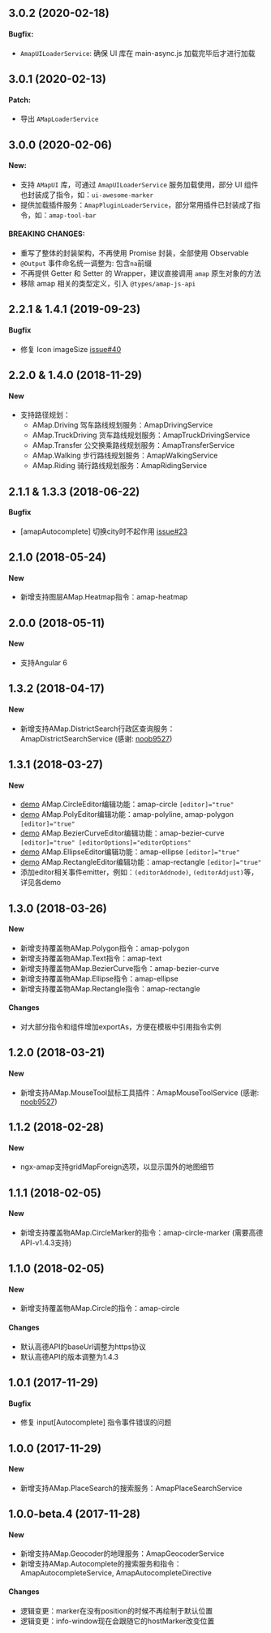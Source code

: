 ## 3.0.2 (2020-02-18)

#### Bugfix:
  - `AmapUILoaderService`: 确保 UI 库在 main-async.js 加载完毕后才进行加载


## 3.0.1 (2020-02-13)

#### Patch:
  - 导出 `AMapLoaderService`


## 3.0.0 (2020-02-06)

#### New:
  - 支持 `AMapUI` 库，可通过 `AmapUILoaderService` 服务加载使用，部分 UI 组件也封装成了指令，如：`ui-awesome-marker`
  - 提供加载插件服务：`AmapPluginLoaderService`，部分常用插件已封装成了指令，如：`amap-tool-bar`

#### BREAKING CHANGES:
  - 重写了整体的封装架构，不再使用 Promise 封装，全部使用 Observable
  - `@Output` 事件命名统一调整为: 包含`na`前缀
  - 不再提供 Getter 和 Setter 的 Wrapper，建议直接调用 `amap` 原生对象的方法
  - 移除 amap 相关的类型定义，引入 `@types/amap-js-api`


## 2.2.1 & 1.4.1 (2019-09-23)

#### Bugfix
+ 修复 Icon imageSize [issue#40](https://github.com/xieziyu/ngx-amap/issues/40)


## 2.2.0 & 1.4.0 (2018-11-29)

#### New
+ 支持路径规划：
  + AMap.Driving 驾车路线规划服务：AmapDrivingService
  + AMap.TruckDriving 货车路线规划服务：AmapTruckDrivingService
  + AMap.Transfer 公交换乘路线规划服务：AmapTransferService
  + AMap.Walking 步行路线规划服务：AmapWalkingService
  + AMap.Riding 骑行路线规划服务：AmapRidingService


## 2.1.1 & 1.3.3 (2018-06-22)

#### Bugfix
+ [amapAutocomplete] 切换city时不起作用 [issue#23](https://github.com/xieziyu/ngx-amap/issues/23)


## 2.1.0 (2018-05-24)

#### New
+ 新增支持图层AMap.Heatmap指令：amap-heatmap


## 2.0.0 (2018-05-11)

#### New
+ 支持Angular 6


## 1.3.2 (2018-04-17)

#### New
+ 新增支持AMap.DistrictSearch行政区查询服务：AmapDistrictSearchService (感谢: [noob9527](https://github.com/noob9527))


## 1.3.1 (2018-03-27)

#### New
+ [demo](https://xieziyu.github.io/ngx-amap/#/amap-circle/methods) AMap.CircleEditor编辑功能：amap-circle `[editor]="true"`
+ [demo](https://xieziyu.github.io/ngx-amap/#/amap-polyline/methods) AMap.PolyEditor编辑功能：amap-polyline, amap-polygon `[editor]="true"`
+ [demo](https://xieziyu.github.io/ngx-amap/#/amap-bezier-curve/methods) AMap.BezierCurveEditor编辑功能：amap-bezier-curve `[editor]="true" [editorOptions]="editorOptions"`
+ [demo](https://xieziyu.github.io/ngx-amap/#/amap-ellipse/methods) AMap.EllipseEditor编辑功能：amap-ellipse `[editor]="true"`
+ [demo](https://xieziyu.github.io/ngx-amap/#/amap-rectangle/methods) AMap.RectangleEditor编辑功能：amap-rectangle `[editor]="true"`
+ 添加editor相关事件emitter，例如：`(editorAddnode)`, `(editorAdjust)`等，详见各demo



## 1.3.0 (2018-03-26)

#### New
+ 新增支持覆盖物AMap.Polygon指令：amap-polygon
+ 新增支持覆盖物AMap.Text指令：amap-text
+ 新增支持覆盖物AMap.BezierCurve指令：amap-bezier-curve
+ 新增支持覆盖物AMap.Ellipse指令：amap-ellipse
+ 新增支持覆盖物AMap.Rectangle指令：amap-rectangle

#### Changes
+ 对大部分指令和组件增加exportAs，方便在模板中引用指令实例


## 1.2.0 (2018-03-21)

#### New
+ 新增支持AMap.MouseTool鼠标工具插件：AmapMouseToolService (感谢: [noob9527](https://github.com/noob9527))


## 1.1.2 (2018-02-28)

#### New
+ ngx-amap支持gridMapForeign选项，以显示国外的地图细节


## 1.1.1 (2018-02-05)

#### New
+ 新增支持覆盖物AMap.CircleMarker的指令：amap-circle-marker (需要高德API-v1.4.3支持)


## 1.1.0 (2018-02-05)

#### New
+ 新增支持覆盖物AMap.Circle的指令：amap-circle

#### Changes
+ 默认高德API的baseUrl调整为https协议
+ 默认高德API的版本调整为1.4.3


## 1.0.1 (2017-11-29)

#### Bugfix
+ 修复 input[Autocomplete] 指令事件错误的问题


## 1.0.0 (2017-11-29)

#### New
+ 新增支持AMap.PlaceSearch的搜索服务：AmapPlaceSearchService


## 1.0.0-beta.4 (2017-11-28)

#### New
+ 新增支持AMap.Geocoder的地理服务：AmapGeocoderService
+ 新增支持AMap.Autocomplete的搜索服务和指令：AmapAutocompleteService, AmapAutocompleteDirective

#### Changes
+ 逻辑变更：marker在没有position的时候不再绘制于默认位置
+ 逻辑变更：info-window现在会跟随它的hostMarker改变位置
